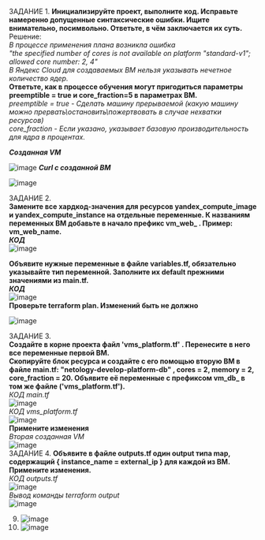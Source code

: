 ЗАДАНИЕ 1.
**Инициализируйте проект, выполните код. Исправьте намеренно допущенные синтаксические ошибки. Ищите внимательно, посимвольно. Ответьте, в чём заключается их суть.**  
Решение:  
 _В процессе применения плана возникла ошибка  
   "the specified number of cores is not available on platform "standard-v1"; allowed core number: 2, 4"  
  В Яндекс Cloud для создаваемых ВМ нельзя указывать нечетное количество ядер._  
  **Ответьте, как в процессе обучения могут пригодиться параметры preemptible = true и core_fraction=5 в параметрах ВМ.**  
  _preemptible = true - Сделать машину прерываемой (какую машину можно прервать\остановить\пожертвовать в случае нехватки ресурсов)  
 core_fraction - Если указано, указывает базовую производительность для ядра в процентах._  
  
 **_Созданная VM_**
    
   ![image](https://github.com/Plakhoff/devops-netology/assets/110332753/1d1cd7ad-9e74-4eae-b9f8-37633a018f82)
    **_Curl с созданной ВМ_**  
    
  ![image](https://github.com/Plakhoff/devops-netology/assets/110332753/971fb455-d3a0-4b2c-940b-22ded06fd528)


ЗАДАНИЕ 2.  
**Замените все хардкод-значения для ресурсов yandex_compute_image и yandex_compute_instance на отдельные переменные. К названиям переменных ВМ добавьте в начало префикс vm_web_ . Пример: vm_web_name.**  
_**КОД**_  
![image](https://github.com/Plakhoff/devops-netology/assets/110332753/d24b1384-f5d2-4a0a-a9db-c861fb1b02f0)  

 **Объявите нужные переменные в файле variables.tf, обязательно указывайте тип переменной. Заполните их default прежними значениями из main.tf.**  
 _**КОД**_  
 ![image](https://github.com/Plakhoff/devops-netology/assets/110332753/4222f572-70f7-430e-85b6-dd93dae226f7)  
 **Проверьте terraform plan. Изменений быть не должно**  
 
 ![image](https://github.com/Plakhoff/devops-netology/assets/110332753/862701ed-ca31-4743-8a5a-6b44e2aa7c54)

ЗАДАНИЕ 3. <br/>
**Создайте в корне проекта файл 'vms_platform.tf' . Перенесите в него все переменные первой ВМ.** <br/>
**Скопируйте блок ресурса и создайте с его помощью вторую ВМ в файле main.tf: "netology-develop-platform-db" , cores  = 2, memory = 2, core_fraction = 20. Объявите её переменные с префиксом vm_db_ в том же файле ('vms_platform.tf').** <br/>
   _КОД main.tf_ <br/>
   ![image](https://github.com/Plakhoff/devops-netology/assets/110332753/c6659e8c-76b8-4e25-9d24-67291491cb3f) <br/>
   _КОД vms_platform.tf_ <br/>
    ![image](https://github.com/Plakhoff/devops-netology/assets/110332753/996e5196-ae42-4dee-9e85-3865ef57c503) <br/>
 **Примените изменения** <br/>
 _Вторая созданная VM_ <br/>
 ![image](https://github.com/Plakhoff/devops-netology/assets/110332753/463c0a75-f2bd-4992-b716-8d8a79e8f90a) <br/>
 ЗАДАНИЕ 4.
 **Объявите в файле outputs.tf один output типа map, содержащий { instance_name = external_ip } для каждой из ВМ.** <br/>
 **Примените изменения.** <br/>
 _КОД outputs.tf_ <br/>
 ![image](https://github.com/Plakhoff/devops-netology/assets/110332753/5b583700-3744-470a-8bd6-e1fa79764e99) <br/>
_Вывод команды terraform output_ <br/>
![image](https://github.com/Plakhoff/devops-netology/assets/110332753/003a7dfa-f6cc-4751-8ee1-968da5ac2e0f) <br/>

9. ![image](https://github.com/Plakhoff/devops-netology/assets/110332753/526d6973-262d-4f52-be5f-39bb24662265)
10. ![image](https://github.com/Plakhoff/devops-netology/assets/110332753/6cfe557f-bf7d-4769-bd94-ddfef0f76f0c)
   






  



